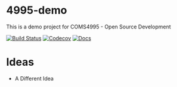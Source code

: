 # 4995-demo
This is a demo project for COMS4995 - Open Source Development

[![Build Status](https://travis-ci.org/ColumbiaOSS/4995-demo.svg?branch=master)](https://travis-ci.org/ColumbiaOSS/4995-demo)
[![Codecov](https://img.shields.io/codecov/c/gh/columbiaoss/4995-demo)](https://codecov.io/gh/columbiaoss/4995-demo)
[![Docs](https://img.shields.io/columbiaoss/4995-demo.svg)](https://4995-demo.readthedocs.io)


# Ideas 
- A Different Idea

